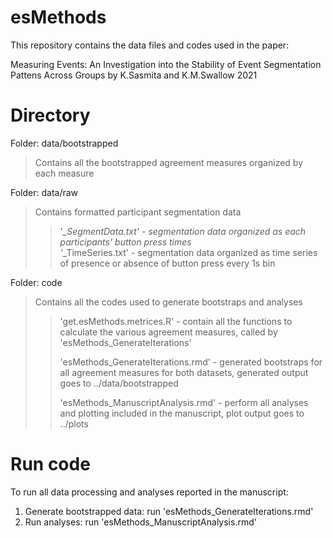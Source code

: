 # esMethods
This repository contains the data files and codes used in the paper:

Measuring Events: An Investigation into the Stability of Event Segmentation Pattens Across Groups
by K.Sasmita and K.M.Swallow 2021

# Directory 

Folder: data/bootstrapped
>Contains all the bootstrapped agreement measures organized by each measure 
  
Folder: data/raw 
>Contains formatted participant segmentation data
>>'*_SegmentData.txt' - segmentation data organized as each participants' button press times  
>>'*_TimeSeries.txt' -  segmentation data organized as time series of presence or absence of button press every 1s bin

Folder: code
>Contains all the codes used to generate bootstraps and analyses
>>'get.esMethods.metrices.R' - contain all the functions to calculate the various agreement measures, called by 'esMethods_GenerateIterations'
>>
>>'esMethods_GenerateIterations.rmd' - generated bootstraps for all agreement measures for both datasets, generated output goes to ../data/bootstrapped
>>
>>'esMethods_ManuscriptAnalysis.rmd' - perform all analyses and plotting included in the manuscript, plot output goes to ../plots

# Run code 

To run all data processing and analyses reported in the manuscript: 
1. Generate bootstrapped data: run 'esMethods_GenerateIterations.rmd'
2. Run analyses: run 'esMethods_ManuscriptAnalysis.rmd'
